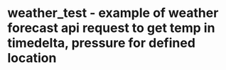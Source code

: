 # weather_test - example of weather forecast api request to get temp in timedelta, pressure for defined location
